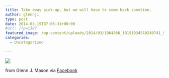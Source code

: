 ```yaml
---
title: Take away pick-up, but we will have to come back sometime.
author: glennji
type: post
date: 2014-03-15T07:05:31+00:00
#url: /?p=1387
featured_image: /wp-content/uploads/2014/03/1964866_10151934510240741_909742165_n.jpg
categories:
  - Uncategorized

---
```

<div>
  <img src='/wp-content/uploads/2014/03/1964866_10151934510240741_909742165_n.jpg' style='max-width:600px;' /></p> 
  
  <div>
    from Glenn J. Mason via <a href="http://ift.tt/1fHYQ5b">Facebook</a>
  </div>
</div>
